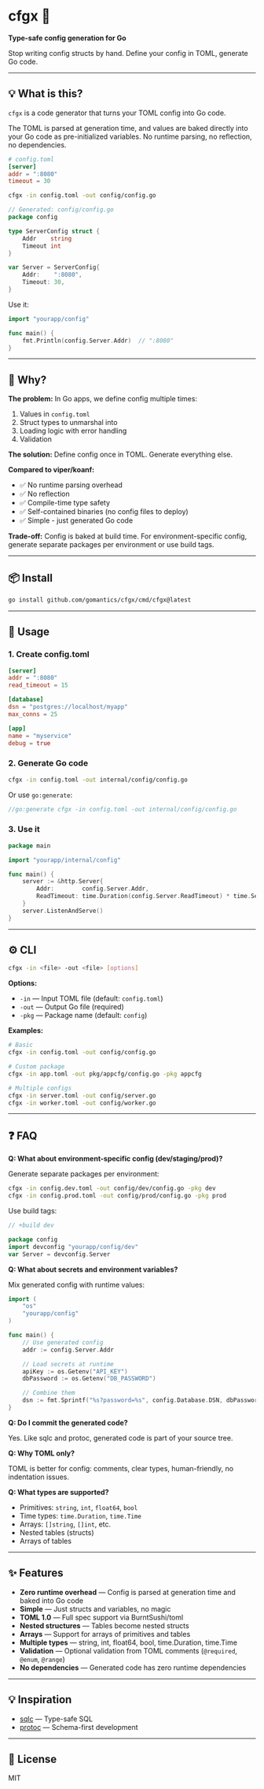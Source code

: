 # cfgx 🧩

**Type-safe config generation for Go**

Stop writing config structs by hand. Define your config in TOML, generate Go code.

---

## 💡 What is this?

`cfgx` is a code generator that turns your TOML config into Go code.

The TOML is parsed at generation time, and values are baked directly into your Go code as pre-initialized variables. No runtime parsing, no reflection, no dependencies.

```toml
# config.toml
[server]
addr = ":8080"
timeout = 30
```

```bash
cfgx -in config.toml -out config/config.go
```

```go
// Generated: config/config.go
package config

type ServerConfig struct {
    Addr    string
    Timeout int
}

var Server = ServerConfig{
    Addr:    ":8080",
    Timeout: 30,
}
```

Use it:

```go
import "yourapp/config"

func main() {
    fmt.Println(config.Server.Addr)  // ":8080"
}
```

---

## 🤔 Why?

**The problem:** In Go apps, we define config multiple times:

1. Values in `config.toml`
2. Struct types to unmarshal into
3. Loading logic with error handling
4. Validation

**The solution:** Define config once in TOML. Generate everything else.

**Compared to viper/koanf:**

- ✅ No runtime parsing overhead
- ✅ No reflection
- ✅ Compile-time type safety
- ✅ Self-contained binaries (no config files to deploy)
- ✅ Simple - just generated Go code

**Trade-off:** Config is baked at build time. For environment-specific config, generate separate packages per environment or use build tags.

---

## 📦 Install

```bash
go install github.com/gomantics/cfgx/cmd/cfgx@latest
```

---

## 🚀 Usage

### 1. Create config.toml

```toml
[server]
addr = ":8080"
read_timeout = 15

[database]
dsn = "postgres://localhost/myapp"
max_conns = 25

[app]
name = "myservice"
debug = true
```

### 2. Generate Go code

```bash
cfgx -in config.toml -out internal/config/config.go
```

Or use `go:generate`:

```go
//go:generate cfgx -in config.toml -out internal/config/config.go
```

### 3. Use it

```go
package main

import "yourapp/internal/config"

func main() {
    server := &http.Server{
        Addr:        config.Server.Addr,
        ReadTimeout: time.Duration(config.Server.ReadTimeout) * time.Second,
    }
    server.ListenAndServe()
}
```

---

## ⚙️ CLI

```bash
cfgx -in <file> -out <file> [options]
```

**Options:**

- `-in` — Input TOML file (default: `config.toml`)
- `-out` — Output Go file (required)
- `-pkg` — Package name (default: `config`)

**Examples:**

```bash
# Basic
cfgx -in config.toml -out config/config.go

# Custom package
cfgx -in app.toml -out pkg/appcfg/config.go -pkg appcfg

# Multiple configs
cfgx -in server.toml -out config/server.go
cfgx -in worker.toml -out config/worker.go
```

---

## ❓ FAQ

**Q: What about environment-specific config (dev/staging/prod)?**

Generate separate packages per environment:

```bash
cfgx -in config.dev.toml -out config/dev/config.go -pkg dev
cfgx -in config.prod.toml -out config/prod/config.go -pkg prod
```

Use build tags:

```go
// +build dev

package config
import devconfig "yourapp/config/dev"
var Server = devconfig.Server
```

**Q: What about secrets and environment variables?**

Mix generated config with runtime values:

```go
import (
    "os"
    "yourapp/config"
)

func main() {
    // Use generated config
    addr := config.Server.Addr

    // Load secrets at runtime
    apiKey := os.Getenv("API_KEY")
    dbPassword := os.Getenv("DB_PASSWORD")

    // Combine them
    dsn := fmt.Sprintf("%s?password=%s", config.Database.DSN, dbPassword)
}
```

**Q: Do I commit the generated code?**

Yes. Like sqlc and protoc, generated code is part of your source tree.

**Q: Why TOML only?**

TOML is better for config: comments, clear types, human-friendly, no indentation issues.

**Q: What types are supported?**

- Primitives: `string`, `int`, `float64`, `bool`
- Time types: `time.Duration`, `time.Time`
- Arrays: `[]string`, `[]int`, etc.
- Nested tables (structs)
- Arrays of tables

---

## ✨ Features

- **Zero runtime overhead** — Config is parsed at generation time and baked into Go code
- **Simple** — Just structs and variables, no magic
- **TOML 1.0** — Full spec support via BurntSushi/toml
- **Nested structures** — Tables become nested structs
- **Arrays** — Support for arrays of primitives and tables
- **Multiple types** — string, int, float64, bool, time.Duration, time.Time
- **Validation** — Optional validation from TOML comments (`@required`, `@enum`, `@range`)
- **No dependencies** — Generated code has zero runtime dependencies

---

## 💡 Inspiration

- [sqlc](https://sqlc.dev) — Type-safe SQL
- [protoc](https://protobuf.dev) — Schema-first development

---

## 📄 License

MIT
